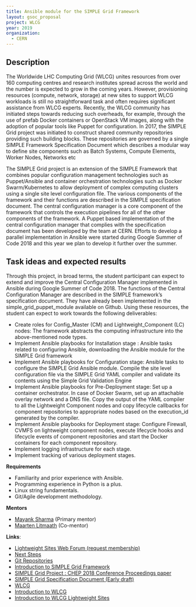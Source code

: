 ```yaml
---
title: Ansible module for the SIMPLE Grid Framework
layout: gsoc_proposal
project: WLCG
year: 2019
organization:
  - CERN
---
```


## Description

The Worldwide LHC Computing Grid (WLCG) unites resources from over 160 computing centres and research institutes spread across the world and the number is expected to grow in the coming years. However, provisioning resources (compute, network, storage) at new sites to support WLCG workloads is still no straightforward task and often requires significant assistance from WLCG experts. Recently, the WLCG community has initiated steps towards reducing such overheads, for example, through the use of prefab Docker containers or OpenStack VM images, along with the adoption of popular tools like Puppet for configuration. In 2017, the SIMPLE Grid project was initiated to construct shared community repositories providing such building blocks. These repositories are governed by a single SIMPLE Framework Specification Document which describes a modular way to define site components such as Batch Systems, Compute Elements, Worker Nodes, Networks etc

The SIMPLE Grid project is an extension of the SIMPLE Framework that combines popular configuration management technologies such as Puppet/Ansible and container orchestration technologies such as Docker Swarm/Kubernetes to allow deployment of complex computing clusters using a single site level configuration file. The various components of the framework and their functions are described in the SIMPLE specification document. The central configuration manager is a core component of the framework that controls the execution pipelines for all of the other components of the framework. A Puppet based implementation of the central configuration manager that complies with the specification document has been developed by the team at CERN. Efforts to develop a parallel implementation in Ansible were started during Google Summer of Code 2018 and this year we plan to develop it further over the summer.
 



## Task ideas and expected results

Through this project, in broad terms, the student participant can expect to extend and improve the Central Configuration Manager implemented in Ansible during Google Summer of Code 2018. 
The functions of the Central Configuration Manager are described in the SIMPLE framework’s specification document. They have already been implemented in the simple_grid_puppet_module available on Github. Using these resources, the student can expect to work towards the following deliverables:

* Create roles for Config_Master (CM) and Lightweight_Component (LC) nodes: The framework abstracts the computing infrastructure into the above-mentioned node types. 
* Implement Ansible playbooks for Installation stage : Ansible tasks related to configuring Ansible, downloading the Ansible module for the SIMPLE Grid framework
* Implement Ansible playbooks for Configuration stage: Ansible tasks to configure the SIMPLE Grid Ansible module. Compile the site level configuration file via the SIMPLE Grid YAML compiler and validate its contents using the Simple Grid Validation Engine
* Implement Ansible playbooks for Pre-Deployment stage: Set up a container orchestrator. In case of Docker Swarm, set up an attachable overlay network and a DNS file. Copy the output of the YAML compiler to all the Lightweight Component nodes and copy lifecycle callbacks for component repositories to appropriate nodes based on the execution_id generated by the compiler.
* Implement Ansible playbooks for Deployment stage: Configure Firewall, CVMFS on lightweight component nodes, execute lifecycle hooks and lifecycle events of component repositories and start the Docker containers for each component repository.
* Implement logging infrastructure for each stage.
* Implement tracking of various deployment stages.



**Requirements**

* Familiarity and prior experience with Ansible.
* Programming experience in Python is a plus.
* Linux string fundamentals.
* Git/Agile development methodology.



**Mentors**
* [Mayank Sharma](mailto:mayank.sharma@cern.ch?subject=GSoC-LWSite) (Primary mentor)
* [Maarten Litmaath](mailto:maarten.litmaath@cern.ch?subject=GSoC-LWSite) (Co-mentor)



**Links**:
* [Lightweight Sites Web Forum (request membership)](https://groups.google.com/forum/#!forum/wlcg-lightweight-sites)
* [Next Steps](https://groups.google.com/forum/#!category-topic/wlcg-lightweight-sites/gsoc/T5OtDT-W79c)
* [Git Repositories](https://github.com/WLCG-Lightweight-Sites)
* [Introduction to SIMPLE Grid Framework](https://speakerdeck.com/maany/the-simple-framework-deploy-complex-clusters-with-ease)
* [SIMPLE Grid Project  : CHEP 2018 Conference Proceedings paper](https://cernbox.cern.ch/index.php/s/OCqVQ55Q3bjzs7x)
* [SIMPLE Grid Specification Document (Early draft)](https://docs.google.com/document/d/1yp_96UXcwNO49cktnHtT61iNmTO0RgrSQukuNYqACpM/edit#heading=h.3etse5r12l7p)
* [WLCG](http://wlcg.web.cern.ch/)
* [Introduction to WLCG](http://litmaath.web.cern.ch/litmaath/grids-intro/WLCG-intro-2020-v1.pdf)
* [Introduction to WLCG Lightweight Sites](https://indico.jinr.ru/contributionDisplay.py?contribId=219&confId=151)

